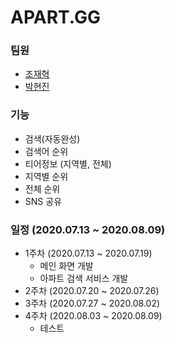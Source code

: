 # APART.GG

### 팀원

* [조재혁](https://github.com/ro0opf)
* [박현진](https://github.com/92phantom)

### 기능
* 검색(자동완성)
* 검색어 순위
* 티어정보 (지역별, 전체)
* 지역별 순위
* 전체 순위
* SNS 공유

### 일정 (2020.07.13 ~ 2020.08.09)

* 1주차 (2020.07.13 ~ 2020.07.19)
    * 메인 화면 개발
    * 아파트 검색 서비스 개발
* 2주차 (2020.07.20 ~ 2020.07.26)
* 3주차 (2020.07.27 ~ 2020.08.02)
* 4주차 (2020.08.03 ~ 2020.08.09)
    * 테스트
